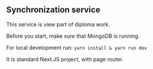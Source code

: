 ## Synchronization service

This service is view part of diploma work.

Before you start, make sure that MongoDB is running.  

For local development run: `yarn install & yarn run dev`

It is standard Next.JS project, with page router.

